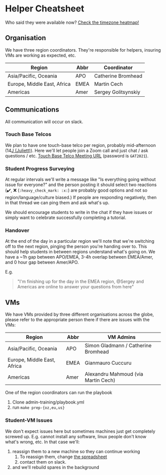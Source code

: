# Helper Cheatsheet

Who said they were available now? [Check the timezone heatmap!](https://hexylena.github.io/timezone-heatmap/)

## Organisation

We have three region coordinators. They're responsible for helpers, insuring VMs are working as expected, etc.

Region                      | Abbr | Coordinator
------                      | ---- | -----------
Asia/Pacific, Oceania       | APO  | Catherine Bromhead
Europe, Middle East, Africa | EMEA | Martin Cech
Americas                    | Amer | Sergey Golitsynskiy

## Communications

All communication will occur on slack.

### Touch Base Telcos

We plan to have one touch-base telco per region, probably mid-afternoon (14[J (Juliett)](https://en.wikipedia.org/wiki/List_of_military_time_zones#cite_ref-Juliet_3-0)). Here we'll let people join a Zoom call and just chat / ask questions / etc. [Touch Base Telco Meeting URL](https://us02web.zoom.us/j/85107038451) (password is `GAT2021`).

### Student Progress Surveying

At regular intervals we'll write a message like "Is everything going without issue for everyone?" and the person posting it should select two reactions (:heavy_check_mark:, :x: (`:heavy_check_mark: :x:`) are probably good options and not so region/language/culture biased.) If people are responding negatively, then in that thread we can ping them and ask what's up.

We should encourage students to write in the chat if they have issues or simply want to celebrate successfully completing a tutorial.

### Handover

At the end of the day in a particular region we'll note that we're switching off to the next region, pinging the person you're handing over to. This should help students in between regions understand what's going on. We have a ~1h gap between APO/EMEA, 3-4h overlap between EMEA/Amer, and 0 hour gap between Amer/APO.

E.g.

> "I'm finishing up for the day in the EMEA region, @Sergey and Americas are online to answer your questions from here"

## VMs

We have VMs provided by three different organisations across the globe, please refer to the appropriate person there if there are issues with the VMs:

Region                      | Abbr | VM Admins
------                      | ---- | -----------
Asia/Pacific, Oceania       | APO  | Simon Gladmann / Catherine Bromhead
Europe, Middle East, Africa | EMEA | Gianmauro Cuccuru
Americas                    | Amer   | Alexandru Mahmoud (via Martin Cech)

One of the region coordinators can run the playbook

1. Clone admin-training/playbook.yml
2. run `make prep-{oz,eu,us}`

### Student-VM Issues

We don't expect issues here but sometimes machines just get completely screwed up. E.g. cannot install any software, linux people don't know what's wrong, etc. In that case we'll:

1. reassign them to a new machine so they can continue working
	1. To reassign them, change [the spreadsheet](https://gxy.io/gatmachines)
	2. contact them on slack.
2. and we'll rebuild spares in the background
